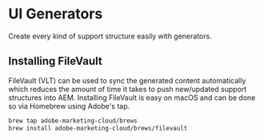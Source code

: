 # UI Generators

Create every kind of support structure easily with generators.

## Installing FileVault

FileVault (VLT) can be used to sync the generated content automatically which reduces the amount of time it takes to push new/updated support structures into AEM. Installing FileVault is easy on macOS and can be done so via Homebrew using Adobe's tap.

```bash
brew tap adobe-marketing-cloud/brews
brew install adobe-marketing-cloud/brews/filevault
```
